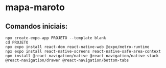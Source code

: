 # mapa-maroto


## Comandos iniciais:
	npx create-expo-app PROJETO --template blank 
	cd PROJETO
	npx expo install react-dom react-native-web @expo/metro-runtime
	npx expo install react-native-screens react-native-safe-area-context
	npm install @react-navigation/native @react-navigation/native-stack @react-navigation/drawer @react-navigation/bottom-tabs
